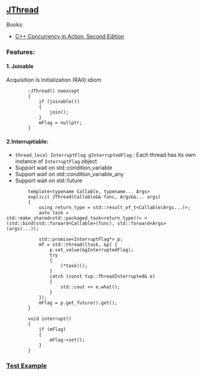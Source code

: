 ## [JThread](https://github.com/pvthuyet/Modern-Cplusplus/blob/master/thread/JThread.h) ##
Books:  
* [C++ Concurrency in Action, Second Edition](https://livebook.manning.com/book/c-plus-plus-concurrency-in-action-second-edition/chapter-9/v-7/68)  
  
### Features: ###
#### 1. Joinable ####
Acquisition Is Initialization (RAII) idiom
```
		~JThread() noexcept
		{
			if (joinable())
			{
				join();
			}
			mFlag = nullptr;
		}
```
#### 2.Interruptiable:
* `thread_local InterruptFlag gInterruptedFlag` : Each thread has its own instance of `InterruptFlag` object
* Support wait on std::condition_variable
* Support wait on std::condition_variable_any
* Support wait on std::future<T>
```
  		template<typename Callable, typename... Args>
		explicit JThread(Callable&& func, Args&&... args)
		{
			using return_type = std::result_of_t<Callable(Args...)>;
			auto task = std::make_shared<std::packaged_task<return_type()> >(std::bind(std::forward<Callable>(func), std::forward<Args>(args)...));

			std::promise<InterruptFlag*> p;
			mT = std::thread([task, &p] {
				p.set_value(&gInterruptedFlag);
				try
				{
					(*task)();
				}
				catch (const tvp::ThreadInterrupted& e)
				{
					std::cout << e.what();
				}
			});
			mFlag = p.get_future().get();
		}
```
```
		void interrupt()
		{
			if (mFlag)
			{
				mFlag->set();
			}
		}
```

### [Test Example](https://github.com/pvthuyet/Modern-Cplusplus/blob/master/thread/test/test.cpp)
